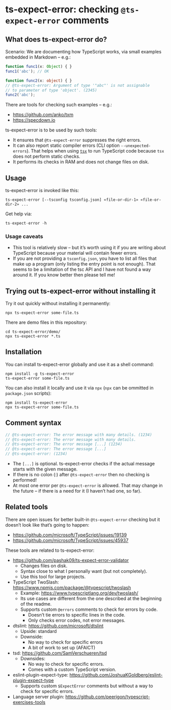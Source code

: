 # ts-expect-error: checking `@ts-expect-error` comments

## What does ts-expect-error do?

Scenario: We are documenting how TypeScript works, via small examples embedded in Markdown – e.g.:

```ts
function func1(x: Object) { }
func1('abc'); // OK

function func2(x: object) { }
// @ts-expect-error: Argument of type '"abc"' is not assignable
// to parameter of type 'object'. (2345)
func2('abc');
```

There are tools for checking such examples – e.g.:

* https://github.com/anko/txm
* https://specdown.io

ts-expect-error is to be used by such tools:

* It ensures that `@ts-expect-error` suppresses the right errors.
* It can also report static compiler errors (CLI option `--unexpected-errors`). That helps when using [`tsx`](https://github.com/privatenumber/tsx) to run TypeScript code because `tsx` does not perform static checks.
* It performs its checks in RAM and does not change files on disk.

## Usage

ts-expect-error is invoked like this:

```
ts-expect-error [--tsconfig tsconfig.json] «file-or-dir-1» «file-or-dir-2» ...
```

Get help via:

```js
ts-expect-error -h
```

### Usage caveats

* This tool is relatively slow – but it’s worth using it if you are writing about TypeScript because your material will contain fewer errors.
* If you are not providing a `tsconfig.json`, you have to list all files that make up a program (only listing the entry point is not enough). That seems to be a limitation of the tsc API and I have not found a way around it. If you know better then please tell me!

## Trying out ts-expect-error without installing it

Try it out quickly without installing it permanently:

```
npx ts-expect-error some-file.ts
```

There are demo files in this repository:

```
cd ts-expect-error/demo/
npx ts-expect-error *.ts
```

## Installation

You can install ts-expect-error globally and use it as a shell command:

```
npm install -g ts-expect-error
ts-expect-error some-file.ts
```

You can also install it locally and use it via `npx` (`npx` can be ommitted in `package.json` scripts):

```
npm install ts-expect-error
npx ts-expect-error some-file.ts
```

## Comment syntax

```ts
// @ts-expect-error: The error message with many details. (1234)
// @ts-expect-error: The error message with many details.
// @ts-expect-error: The error message [...] (1234)
// @ts-expect-error: The error message [...]
// @ts-expect-error: (1234)
```

* The `[...]` is optional. ts-expect-error checks if the actual message starts with the given message.
* If there is no colon (:) after `@ts-expect-error` then no checking is performed!
* At most one error per `@ts-expect-error` is allowed. That may change in the future – if there is a need for it (I haven’t had one, so far).

## Related tools

There are open issues for better built-in `@ts-expect-error` checking but it doesn’t look like that’s going to happen:

* https://github.com/microsoft/TypeScript/issues/19139
* https://github.com/microsoft/TypeScript/issues/45937

These tools are related to ts-expect-error:

* https://github.com/pashak09/ts-expect-error-validator
  * Changes files on disk.
  * Syntax close to what I personally want (but not completely).
  * Use this tool for large projects.
* TypeScript TwoSlash: https://www.npmjs.com/package/@typescript/twoslash
  * Example: https://www.typescriptlang.org/dev/twoslash/
  * Its use cases are different from the one described at the beginning of the readme.
  * Supports custom `@errors` comments to check for errors by code.
    * Doesn’t tie errors to specific lines in the code.
    * Only checks error codes, not error messages.
* dtslint: https://github.com/microsoft/dtslint
  * Upside: standard
  * Downside:
    * No way to check for specific errors
    * A bit of work to set up (AFAICT)
* tsd: https://github.com/SamVerschueren/tsd
  * Downsides:
    * No way to check for specific errors.
    * Comes with a  custom TypeScript version.
* eslint-plugin-expect-type: https://github.com/JoshuaKGoldberg/eslint-plugin-expect-type
  * Supports custom `$ExpectError` comments but without a way to check for specific errors.
* Language server plugin: https://github.com/peerigon/typescript-exercises-tools
